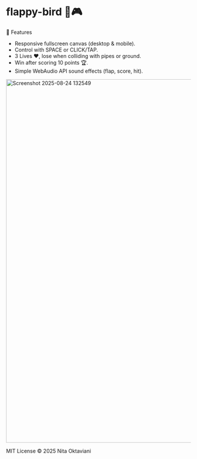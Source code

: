 # flappy-bird 🐤🎮

🎯 Features
- Responsive fullscreen canvas (desktop & mobile).
- Control with SPACE or CLICK/TAP.
- 3 Lives ❤️, lose when colliding with pipes or ground.
- Win after scoring 10 points 🏆.
- Simple WebAudio API sound effects (flap, score, hit).

<img width="1919" height="992" alt="Screenshot 2025-08-24 132549" src="https://github.com/user-attachments/assets/ddd99f8e-1c0d-4cce-be43-a8e690f5842d" />

MIT License © 2025 Nita Oktaviani
